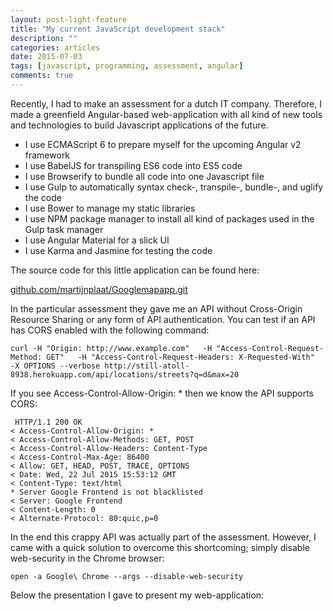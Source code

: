 ```yaml
---
layout: post-light-feature
title: "My current JavaScript development stack"
description: ""
categories: articles
date: 2015-07-03
tags: [javascript, programming, assessment, angular]
comments: true
---
```


Recently, I had to make an assessment for a dutch IT company. Therefore, I made a greenfield Angular-based web-application with all kind of new tools and technologies to build Javascript applications of the future. 

* I use ECMAScript 6 to prepare myself for the upcoming Angular v2 framework
* I use BabelJS for transpiling ES6 code into ES5 code
* I use Browserify to bundle all code into one Javascript file
* I use Gulp to automatically syntax check-, transpile-, bundle-, and uglify the code
* I use Bower to manage my static libraries
* I use NPM package manager to install all kind of packages used in the Gulp task manager
* I use Angular Material for a slick UI
* I use Karma and Jasmine for testing the code

The source code for this little application can be found here:

[github.com/martijnplaat/Googlemapapp.git](https://github.com/martijnplaat/googlemapapp.git)

In the particular assessment they gave me an API without Cross-Origin Resource Sharing or any form of API authentication. 
You can test if an API has CORS enabled with the following command:

```
curl -H "Origin: http://www.example.com"   -H "Access-Control-Request-Method: GET"   -H "Access-Control-Request-Headers: X-Requested-With"   -X OPTIONS --verbose http://still-atoll-8938.herokuapp.com/api/locations/streets?q=d&max=20
```

If you see Access-Control-Allow-Origin: * then we know the API supports CORS:

```
 HTTP/1.1 200 OK
< Access-Control-Allow-Origin: *
< Access-Control-Allow-Methods: GET, POST
< Access-Control-Allow-Headers: Content-Type
< Access-Control-Max-Age: 86400
< Allow: GET, HEAD, POST, TRACE, OPTIONS
< Date: Wed, 22 Jul 2015 15:53:12 GMT
< Content-Type: text/html
* Server Google Frontend is not blacklisted
< Server: Google Frontend
< Content-Length: 0
< Alternate-Protocol: 80:quic,p=0
```

In the end this crappy API was actually part of the assessment. However, I came with a quick solution to overcome this shortcoming; simply disable web-security in the Chrome browser:

```
open -a Google\ Chrome --args --disable-web-security
```

Below the presentation I gave to present my web-application:

